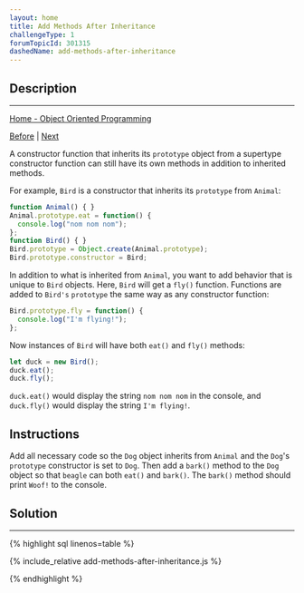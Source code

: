```yaml
---
layout: home
title: Add Methods After Inheritance
challengeType: 1
forumTopicId: 301315
dashedName: add-methods-after-inheritance
---
```


<div class="row">
<div class="columnStmt" markdown="1">

## Description
------

[Home - Object Oriented Programming](./README.md)

[Before](./reset-an-inherited-constructor-property.md)  | [Next](./override-inherited-methods.md) 

A constructor function that inherits its `prototype` object from a supertype constructor function can still have its own methods in addition to inherited methods.

For example, `Bird` is a constructor that inherits its `prototype` from `Animal`:

```js
function Animal() { }
Animal.prototype.eat = function() {
  console.log("nom nom nom");
};
function Bird() { }
Bird.prototype = Object.create(Animal.prototype);
Bird.prototype.constructor = Bird;
```

In addition to what is inherited from `Animal`, you want to add behavior that is unique to `Bird` objects. Here, `Bird` will get a `fly()` function. Functions are added to `Bird's` `prototype` the same way as any constructor function:

```js
Bird.prototype.fly = function() {
  console.log("I'm flying!");
};
```

Now instances of `Bird` will have both `eat()` and `fly()` methods:

```js
let duck = new Bird();
duck.eat();
duck.fly();
```

`duck.eat()` would display the string `nom nom nom` in the console, and `duck.fly()` would display the string `I'm flying!`.

##  Instructions 

Add all necessary code so the `Dog` object inherits from `Animal` and the `Dog`'s `prototype` constructor is set to `Dog`. Then add a `bark()` method to the `Dog` object so that `beagle` can both `eat()` and `bark()`. The `bark()` method should print `Woof!` to the console.

</div>
<div class="columnSol" markdown="1">

## Solution
------

{% highlight sql linenos=table %}

{% include_relative add-methods-after-inheritance.js %}

{% endhighlight %}

</div>
</div>


